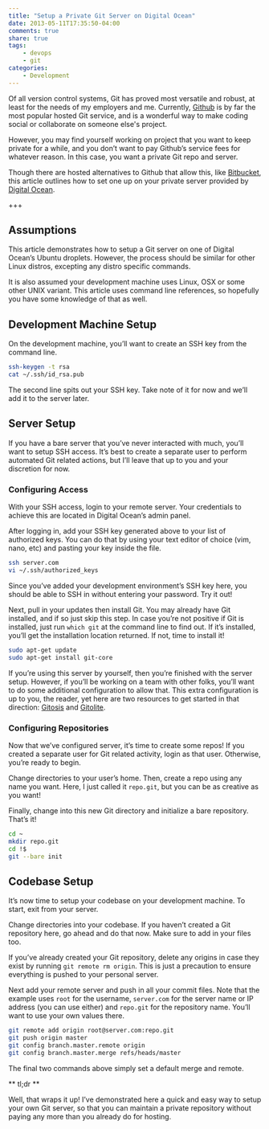 ```yaml
---
title: "Setup a Private Git Server on Digital Ocean"
date: 2013-05-11T17:35:50-04:00
comments: true
share: true
tags:
    - devops
    - git
categories:
    - Development
---
```


Of all version control systems, Git has proved most versatile and robust, at least for the needs of my employers and me. Currently, [Github](http://github.com) is by far the most popular hosted Git service, and is a wonderful way to make coding social or collaborate on someone else's project.

However, you may find yourself working on project that you want to keep private for a while, and you don&rsquo;t want to pay Github&rsquo;s service fees for whatever reason. In this case, you want a private Git repo and server.

Though there are hosted alternatives to Github that allow this, like [Bitbucket](http://bitbucket.org), this article outlines how to set one up on your private server provided by [Digital Ocean](https://www.digitalocean.com/?refcode=7b51e336e6a2).

+++

## Assumptions

This article demonstrates how to setup a Git server on one of Digital Ocean&rsquo;s Ubuntu droplets. However, the process should be similar for other Linux distros, excepting any distro specific commands.

It is also assumed your development machine uses Linux, OSX or some other UNIX variant. This article uses command line references, so hopefully you have some knowledge of that as well.

## Development Machine Setup

On the development machine, you&rsquo;ll want to create an SSH key from the command line.

``` bash
ssh-keygen -t rsa
cat ~/.ssh/id_rsa.pub
```

The second line spits out your SSH key. Take note of it for now and we&rsquo;ll add it to the server later.

## Server Setup

If you have a bare server that you&rsquo;ve never interacted with much, you&rsquo;ll want to setup SSH access. It&rsquo;s best to create a separate user to perform automated Git related actions, but I&rsquo;ll leave that up to you and your discretion for now.

### Configuring Access

With your SSH access, login to your remote server. Your credentials to achieve this are located in Digital Ocean&rsquo;s admin panel.

After logging in, add your SSH key generated above to your list of authorized keys. You can do that by using your text editor of choice (vim, nano, etc) and pasting your key inside the file.

``` bash
ssh server.com
vi ~/.ssh/authorized_keys
```


Since you&rsquo;ve added your development environment&rsquo;s SSH key here, you should be able to SSH in without entering your password. Try it out!

Next, pull in your updates then install Git. You may already have Git installed, and if so just skip this step. In case you&rsquo;re not positive if Git is installed, just run `which git` at the command line to find out. If it&rsquo;s installed, you&rsquo;ll get the installation location returned. If not, time to install it!

``` bash
sudo apt-get update
sudo apt-get install git-core
```

If you&rsquo;re using this server by yourself, then you&rsquo;re finished with the server setup. However, if you&rsquo;ll be working on a team with other folks, you&rsquo;ll want to do some additional configuration to allow that. This extra configuration is up to you, the reader, yet here are two resources to get started in that direction: [Gitosis](https://github.com/tv42/gitosis) and [Gitolite](https://github.com/sitaramc/gitolite).

### Configuring Repositories

Now that we&rsquo;ve configured server, it&rsquo;s time to create some repos! If you created a separate user for Git related activity, login as that user. Otherwise, you&rsquo;re ready to begin.

Change directories to your user&rsquo;s home. Then, create a repo using any name you want. Here, I just called it <code>repo.git</code>, but you can be as creative as you want!

Finally, change into this new Git directory and initialize a bare repository. That&rsquo;s it!

``` bash
cd ~
mkdir repo.git
cd !$
git --bare init
```

## Codebase Setup

It&rsquo;s now time to setup your codebase on your development machine. To start, exit from your server.

Change directories into your codebase. If you haven&rsquo;t created a Git repository here, go ahead and do that now. Make sure to add in your files too.

If you&rsquo;ve already created your Git repository, delete any origins in case they exist by running `git remote rm origin`. This is just a precaution to ensure everything is pushed to your personal server.

Next add your remote server and push in all your commit files. Note that the example uses `root` for the username, `server.com` for the server name or IP address (you can use either) and `repo.git` for the repository name. You&rsquo;ll want to use your own values there.

``` bash
git remote add origin root@server.com:repo.git
git push origin master
git config branch.master.remote origin
git config branch.master.merge refs/heads/master
```

The final two commands above simply set a default merge and remote.

** tl;dr **

Well, that wraps it up! I&rsquo;ve demonstrated here a quick and easy way to setup your own Git server, so that you can maintain a private repository without paying any more than you already do for hosting.
